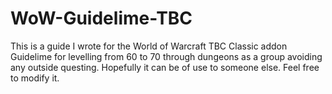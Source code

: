 # WoW-Guidelime-TBC
This is a guide I wrote for the World of Warcraft TBC Classic addon Guidelime for levelling from 60 to 70 through dungeons as a group avoiding any outside questing. Hopefully it can be of use to someone else. Feel free to modify it.
